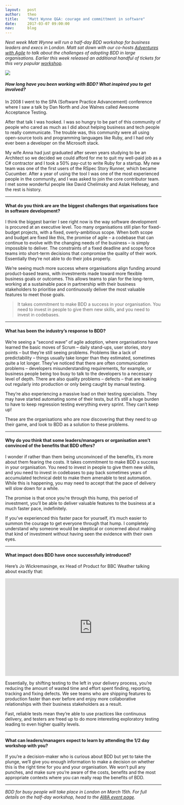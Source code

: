 ```yaml
---
layout:   post
author:   theo
title:    "Matt Wynne Q&A: courage and committment in software"
date:     2017-03-07 09:00:00
nav:      blog
---
```


*Next week Matt Wynne will run a half-day BDD workshop for business leaders and execs in London. Matt sat down with our co-hosts [Adventures with Agile](http://www.adventureswithagile.com/) to talk about the challenges of adopting BDD in large organisations. Earlier this week released an additional handful of tickets for this very popular [workshop](https://www.eventbrite.co.uk/e/behaviour-driven-development-bdd-for-busy-people-with-matt-wynne-registration-31446264624).*

<img src="https://cucumber.io/images/blog/mattwynne-bdd4bp.jpg">

##### How long have you been working with BDD? What inspired you to get involved?


In 2008 I went to the SPA (Software Practice Advancement) conference where I saw a talk by Dan North and Joe Walnes called Awesome Acceptance Testing.

After that talk I was hooked. I was so hungry to be part of this community of people who cared as much as I did about helping business and tech people to really communicate. The trouble was, this community were all using open-source tools and programming languages like Ruby, and I had only ever been a developer on the Microsoft stack.

My wife Anna had just graduated after seven years studying to be an Architect so we decided we could afford for me to quit my well-paid job as a C# contractor and I took a 50% pay-cut to write Ruby for a startup. My new team was one of the first users of the RSpec Story Runner, which became Cucumber. After a year of using the tool I was one of the most experienced people in the community, and I was asked to join the core contributor team. I met some wonderful people like David Chelimsky and Aslak Hellesøy, and the rest is history.

****
#### What do you think are are the biggest challenges that organisations face in software development?


I think the biggest barrier I see right now is the way software development is procured at an executive level. Too many organisations still plan for fixed-budget projects, with a fixed, overly-ambitious scope. When both scope and budget are fixed like this, the promise of agile – a codebase that can continue to evolve with the changing needs of the business – is simply impossible to deliver. The constraints of a fixed deadline and scope force teams into short-term decisions that compromise the quality of their work. Essentially they’re not able to do their jobs properly.

We’re seeing much more success where organisations align funding around product-based teams, with investments made toward more flexible business goals or outcomes. This allows teams to plan for the long-term, working at a sustainable pace in partnership with their business stakeholders to prioritise and continuously deliver the most valuable features to meet those goals.

> It takes commitment to make BDD a success in your organisation. You need to invest in people to give them new skills, and you need to invest in codebases.

****
#### What has been the industry’s response to BDD?

We’re seeing a “second wave” of agile adoption, where organisations have learned the basic moves of Scrum – daily stand-ups, user stories, story points – but they’re still seeing problems. Problems like a lack of predictability – things usually take longer than they estimated, sometimes quite a lot longer. They’ve noticed that there are often communication problems – developers misunderstanding requirements, for example, or business people being too busy to talk to the developers to a necessary level of depth. There are also quality problems – defects – that are leaking out regularly into production or only being caught by manual testing.

They’re also experiencing a massive load on their testing specialists. They may have started automating some of their tests, but it’s still a huge burden to have to keep regression testing everything every sprint. They can’t keep up!

These are the organisations who are now discovering that they need to up their game, and look to BDD as a solution to these problems.

*****
#### Why do you think that some leaders/managers or organisation aren’t convinced of the benefits that BDD offers?

I wonder if rather than them being unconvinced of the benefits, it’s more about them fearing the costs. It takes commitment to make BDD a success in your organisation. You need to invest in people to give them new skills, and you need to invest in codebases to pay back sometimes years of accumulated technical debt to make them amenable to test automation. While this is happening, you may need to accept that the pace of delivery will slow down for a while.

The promise is that once you’re through this hump, this period of investment, you’ll be able to deliver valuable features to the business at a much faster pace, indefinitely.

If you’ve experienced this faster pace for yourself, it’s much easier to summon the courage to get everyone through that hump. I completely understand why someone would be skeptical or concerned about making that kind of investment without having seen the evidence with their own eyes.

****
#### What impact does BDD have once successfully introduced?
Here’s Jo Wickremasinge, ex Head of Product for BBC Weather talking about exactly that:

<iframe width="560" height="315" src="https://www.youtube.com/embed/SLu9mm02lxM" frameborder="0" allowfullscreen></iframe>

Essentially, by shifting testing to the left in your delivery process, you’re reducing the amount of wasted time and effort spent finding, reporting, tracking and fixing defects. We see teams who are shipping features to production faster than ever before and enjoy more collaborative relationships with their business stakeholders as a result.

Fast, reliable tests mean they’re able to use practices like continuous delivery, and testers are freed up to do more interesting exploratory testing leading to even higher quality levels.

****
#### What can leaders/managers expect to learn by attending the 1/2 day workshop with you?

If you’re a decision-maker who is curious about BDD but yet to take the plunge, we’ll give you enough information to make a decision on whether this is the right time for you and your organisation. We won’t pull any punches, and make sure you’re aware of the costs, benefits and the most appropriate contexts where you can really reap the benefits of BDD.


***
*BDD for busy people will take place in London on March 15th. For full details on the half-day workshop, head to the [AWA event page](https://www.eventbrite.co.uk/e/behaviour-driven-development-bdd-for-busy-people-with-matt-wynne-tickets-31446264624).*
